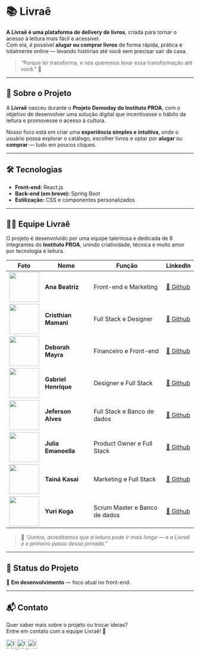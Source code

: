 # 📚 Livraê  

**A Livraê é uma plataforma de delivery de livros**, criada para tornar o acesso à leitura mais fácil e acessível.  
Com ela, é possível **alugar ou comprar livros** de forma rápida, prática e totalmente online — levando histórias até você sem precisar sair de casa.  

> “Porque ler transforma, e nós queremos levar essa transformação até você.” 💙  

---

## 🚀 Sobre o Projeto  

A **Livraê** nasceu durante o **Projeto Demoday do Instituto PROA**, com o objetivo de desenvolver uma solução digital que incentivasse o hábito da leitura e promovesse o acesso à cultura.  

Nosso foco está em criar uma **experiência simples e intuitiva**, onde o usuário possa explorar o catálogo, escolher livros e optar por **alugar** ou **comprar** — tudo em poucos cliques.  
 

---

## 🛠️ Tecnologias  

- **Front-end:** React.js  
- **Back-end (em breve):** Spring Boot  
- **Estilização:** CSS e componentes personalizados  

---

## 👩‍💻 Equipe Livraê  

O projeto é desenvolvido por uma equipe talentosa e dedicada de 8 integrantes do **Instituto PROA**, unindo criatividade, técnica e muito amor por tecnologia e leitura.  

| Foto | Nome | Função | LinkedIn |
|------|------|---------|-----------|
| <img width="80" height="80" src="https://github.com/user-attachments/assets/8d1f5f14-7ff3-4e96-9644-b33de68a722c" /> | **Ana Beatriz** | Front-end e Marketing | [🔗 Github](https://github.com/AnnaBeatriz-Carvalho) |
| <img width="80" height="80" src="https://github.com/user-attachments/assets/14b9f70d-b954-4e0f-bb81-e6f5ba40605d" /> | **Cristhian Mamani** | Full Stack e Designer | [🔗 Github](https://github.com/Cristhian2409) |
| <img width="80" height="80" src="https://github.com/user-attachments/assets/fd4c7c72-8d5b-4f38-a2bd-40eef0d18cab" /> | **Deborah Mayra** | Financeiro e Front-end | [🔗 Github](https://github.com/deborahmayrass-bot) |
| <img width="80" height="80" src="https://github.com/user-attachments/assets/28649f40-20bd-48ae-b533-14d7326680f2" /> | **Gabriel Henrique** | Designer e Full Stack | [🔗 Github](https://github.com/Gabrielmanj) |
| <img width="80" height="80" src="https://github.com/user-attachments/assets/8862588b-865f-4e6b-8eb0-7e6a8d3f0293" />| **Jeferson Alves** | Full Stack e Banco de dados| [🔗 Github](https://github.com/Jeferson1709) |
| <img width="80" height="80" src="https://github.com/user-attachments/assets/27aad8b2-675d-467f-9521-c4aadcc919ef" /> | **Julia Emanoella** | Product Owner e Full Stack | [🔗 Github](https://github.com/JuliaEmanoella) |
| <img width="80" height="80" src="https://github.com/user-attachments/assets/c8bb4e08-a389-4c1a-ba99-a0876f17dfdc" /> | **Tainá Kasai** | Marketing e Full Stack | [🔗 Github](https://github.com/tahkasai) |
| <img width="80" height="80" src="https://github.com/user-attachments/assets/2ab14fb7-d7c5-4276-be21-2ff1c0826e1d" /> | **Yuri Koga** | Scrum Master e Banco de dados | [🔗 Github](https://github.com/yurikoga) |

> 💬 *“Juntos, acreditamos que a leitura pode ir mais longe — e a Livraê é o primeiro passo dessa jornada.”*  

---

## 🌟 Status do Projeto  
🚧 **Em desenvolvimento** — foco atual no front-end.  

---

## 📬 Contato  

Quer saber mais sobre o projeto ou trocar ideias?  
Entre em contato com a equipe Livraê! 💙  
<div align="left">
 <a href="https://linktr.ee/livrae.oficial?utm_source=linktree_profile_share&ltsid=0961544c-69b6-4e6a-86ad-9750ff3266e8" target="_blank">
  <img src="https://img.shields.io/static/v1?message=Linktree&logo=linktree&label=&color=1de9b6&logoColor=white&labelColor=&style=flat" height="25" alt="linktree logo"  />
 </a>
  <a href="https://www.linkedin.com/in/livraê-oficial" target="_blank">
    <img src="https://img.shields.io/static/v1?message=LinkedIn&logo=linkedin&label=&color=0077B5&logoColor=white&labelColor=&style=flat" height="25" alt="linkedin logo"  />
  </a>
 <a href="https://www.instagram.com/livrae.oficial" target="_blank">
  <img src="https://img.shields.io/static/v1?message=Instagram&logo=instagram&label=&color=E4405F&logoColor=white&labelColor=&style=flat" height="25" alt="instagram logo"  />
 </a>
</div>
